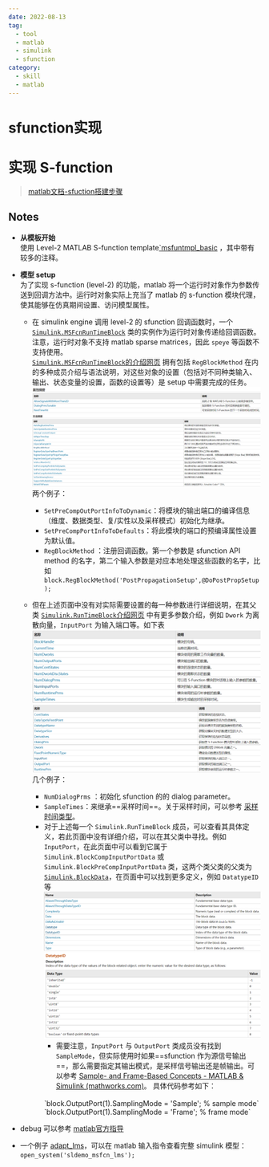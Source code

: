 ```yaml
---
date: 2022-08-13
tag:
  - tool
  - matlab
  - simulink
  - sfunction
category:
  - skill
  - matlab
---
```


# sfunction实现

# 实现 S-function

> [matlab文档-sfuction搭建步骤](https://www.mathworks.com/help/releases/R2021a/simulink/sfg/writing-level-2-matlab-s-functions.html)


## Notes
* **从模板开始**
   <br>使用 Level-2 MATLAB S-function template[`msfuntmpl_basic](./assets/msfuntmpl.m.md) ，其中带有较多的注释。

* **模型 setup**
	<br>为了实现 s-function (level-2) 的功能，matlab 将一个运行时对象作为参数传送到回调方法中。运行时对象实际上充当了 matlab 的 s-function 模块代理，使其能够在仿真期间设置、访问模型属性。
	* 在 simulink engine 调用 level-2 的 sfunction 回调函数时，一个 [`Simulink.MSFcnRunTimeBlock`](https://www.mathworks.com/help/releases/R2021a/simulink/slref/simulink.msfcnruntimeblock.html) 类的实例作为运行时对象传递给回调函数。注意，运行时对象不支持 matlab sparse matrices，因此 `speye` 等函数不支持使用。
		<br>[`Simulink.MSFcnRunTimeBlock`的介绍网页](https://www.mathworks.com/help/releases/R2021a/simulink/slref/simulink.msfcnruntimeblock.html) 拥有包括 `RegBlockMethod` 在内的多种成员介绍与语法说明，对这些对象的设置（包括对不同种类输入、输出、状态变量的设置，函数的设置等）是 setup 中需要完成的任务。
		![Pasted image 20211203162921](./assets/Pasted-image-20211203162921.png)
		![Pasted image 20211203163307](./assets/Pasted-image-20211203163307.png)
		两个例子：
		 - `SetPreCompOutPortInfoToDynamic`：将模块的输出端口的编译信息（维度、数据类型、复/实性以及采样模式）初始化为继承。
		 - `SetPreCompPortInfoToDefaults`：将此模块的端口的预编译属性设置为默认值。
		 - `RegBlockMethod` ：注册回调函数。第一个参数是 sfunction API method 的名字，第二个输入参数是对应本地处理这些函数的名字，比如 `block.RegBlockMethod('PostPropagationSetup',@DoPostPropSetup);`

	* 但在上述页面中没有对实际需要设置的每一种参数进行详细说明，在其父类 [`Simulink.RunTimeBlock`介绍网页](https://ww2.mathworks.cn/help/releases/R2021a/simulink/slref/simulink.runtimeblock.html) 中有更多参数介绍，例如 `Dwork` 为离散向量，`InputPort` 为输入端口等。如下表
		![Pasted image 20211203153729](./assets/Pasted-image-20211203153729.png)
		![Pasted image 20211203153801](./assets/Pasted-image-20211203153801.png)
		几个例子：
		- `NumDialogPrms` ：初始化 sfunction 的的 dialog parameter。
		- `SampleTimes`：来继承==采样时间==。关于采样时间，可以参考 [采样时间类型](./采样时间类型.md)。
		* 对于上述每一个 `Simulink.RunTimeBlock` 成员，可以查看其具体定义，若此页面中没有详细介绍，可以在其父类中寻找。例如 `InputPort`，在此页面中可以看到它属于 `Simulink.BlockCompInputPortData` 或 `Simulink.BlockPreCompInputPortData` 类，这两个类父类的父类为 [`Simulink.BlockData`](https://ww2.mathworks.cn/help/releases/R2021a/simulink/slref/simulink.blockdata.html#f29-108665)，在页面中可以找到更多定义，例如 `DatatypeID` 等
	 ![Pasted image 20211203153852](./assets/Pasted-image-20211203153852.png)
	  ![Pasted image 20211203161828](./assets/Pasted-image-20211203161828.png)
		   * 需要注意，`InputPort` 与 `OutputPort` 类成员没有找到 `SampleMode`，但实际使用时如果==sfunction 作为源信号输出==，那么需要指定其输出模式，是采样信号输出还是帧输出。可以参考 [Sample- and Frame-Based Concepts - MATLAB & Simulink (mathworks.com)](https://www.mathworks.com/help/dsp/ug/sample-and-frame-based-concepts.html)。
			具体代码参考如下：
			<br>
			`block.OutputPort(1).SamplingMode = 'Sample'; % sample mode`
			<br>
			`block.OutputPort(1).SamplingMode = 'Frame'; % frame mode`

* debug 可以参考 [matlab官方指导](https://ww2.mathworks.cn/help/releases/R2021a/slci/ref/simulink-code-inspector-checks.html?searchHighlight=SamplingMode&s_tid=doc_srchtitle#responsive_offcanvas)
* 一个例子 [adapt_lms](./assets/adapt_lms.m.md)，可以在 matlab 输入指令查看完整 simulink 模型：
```open_system('sldemo_msfcn_lms');```

